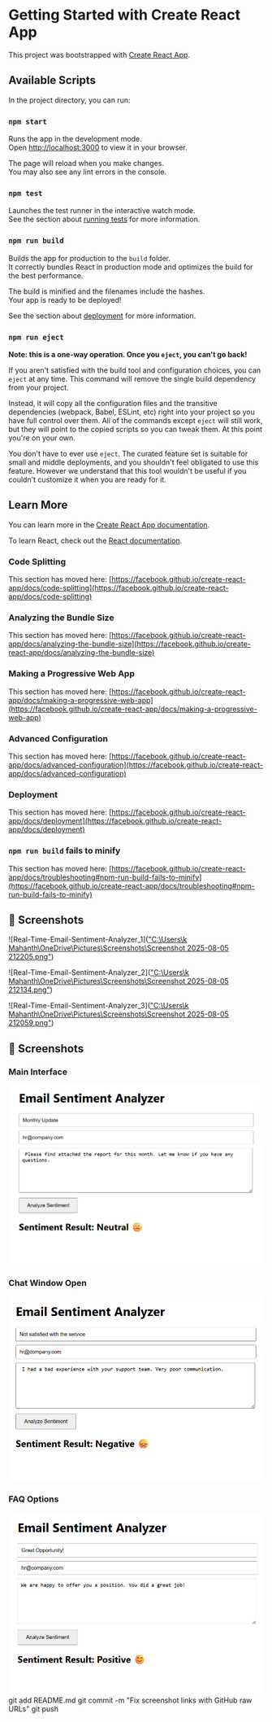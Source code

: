 # Getting Started with Create React App

This project was bootstrapped with [Create React App](https://github.com/facebook/create-react-app).

## Available Scripts

In the project directory, you can run:

### `npm start`

Runs the app in the development mode.\
Open [http://localhost:3000](http://localhost:3000) to view it in your browser.

The page will reload when you make changes.\
You may also see any lint errors in the console.

### `npm test`

Launches the test runner in the interactive watch mode.\
See the section about [running tests](https://facebook.github.io/create-react-app/docs/running-tests) for more information.

### `npm run build`

Builds the app for production to the `build` folder.\
It correctly bundles React in production mode and optimizes the build for the best performance.

The build is minified and the filenames include the hashes.\
Your app is ready to be deployed!

See the section about [deployment](https://facebook.github.io/create-react-app/docs/deployment) for more information.

### `npm run eject`

**Note: this is a one-way operation. Once you `eject`, you can't go back!**

If you aren't satisfied with the build tool and configuration choices, you can `eject` at any time. This command will remove the single build dependency from your project.

Instead, it will copy all the configuration files and the transitive dependencies (webpack, Babel, ESLint, etc) right into your project so you have full control over them. All of the commands except `eject` will still work, but they will point to the copied scripts so you can tweak them. At this point you're on your own.

You don't have to ever use `eject`. The curated feature set is suitable for small and middle deployments, and you shouldn't feel obligated to use this feature. However we understand that this tool wouldn't be useful if you couldn't customize it when you are ready for it.

## Learn More

You can learn more in the [Create React App documentation](https://facebook.github.io/create-react-app/docs/getting-started).

To learn React, check out the [React documentation](https://reactjs.org/).

### Code Splitting

This section has moved here: [https://facebook.github.io/create-react-app/docs/code-splitting](https://facebook.github.io/create-react-app/docs/code-splitting)

### Analyzing the Bundle Size

This section has moved here: [https://facebook.github.io/create-react-app/docs/analyzing-the-bundle-size](https://facebook.github.io/create-react-app/docs/analyzing-the-bundle-size)

### Making a Progressive Web App

This section has moved here: [https://facebook.github.io/create-react-app/docs/making-a-progressive-web-app](https://facebook.github.io/create-react-app/docs/making-a-progressive-web-app)

### Advanced Configuration

This section has moved here: [https://facebook.github.io/create-react-app/docs/advanced-configuration](https://facebook.github.io/create-react-app/docs/advanced-configuration)

### Deployment

This section has moved here: [https://facebook.github.io/create-react-app/docs/deployment](https://facebook.github.io/create-react-app/docs/deployment)

### `npm run build` fails to minify

This section has moved here: [https://facebook.github.io/create-react-app/docs/troubleshooting#npm-run-build-fails-to-minify](https://facebook.github.io/create-react-app/docs/troubleshooting#npm-run-build-fails-to-minify)
## 📸 Screenshots


![Real-Time-Email-Sentiment-Analyzer_1](["C:\Users\k Mahanth\OneDrive\Pictures\Screenshots\Screenshot 2025-08-05 212205.png"](https://github.com/Vidya1347/Real-Time-Email-Sentiment-Analyzer-ML-NLP/blob/main/Screenshot%202025-08-05%20212059.png?raw=true))

![Real-Time-Email-Sentiment-Analyzer_2](["C:\Users\k Mahanth\OneDrive\Pictures\Screenshots\Screenshot 2025-08-05 212134.png"](https://github.com/Vidya1347/Real-Time-Email-Sentiment-Analyzer-ML-NLP/blob/main/Screenshot%202025-08-05%20212134.png?raw=true))

![Real-Time-Email-Sentiment-Analyzer_3](["C:\Users\k Mahanth\OneDrive\Pictures\Screenshots\Screenshot 2025-08-05 212059.png"](https://github.com/Vidya1347/Real-Time-Email-Sentiment-Analyzer-ML-NLP/blob/main/Screenshot%202025-08-05%20212205.png?raw=true))
## 📸 Screenshots

### Main Interface  
![Main Interface](https://github.com/Vidya1347/Real-Time-Email-Sentiment-Analyzer-ML-NLP/blob/main/Screenshot%202025-08-05%20212205.png?raw=true)

### Chat Window Open  
![Chat Window](https://github.com/Vidya1347/Real-Time-Email-Sentiment-Analyzer-ML-NLP/blob/main/Screenshot%202025-08-05%20212134.png?raw=true)

### FAQ Options  
![FAQ Options](https://github.com/Vidya1347/Real-Time-Email-Sentiment-Analyzer-ML-NLP/blob/main/Screenshot%202025-08-05%20212059.png?raw=true)
git add README.md
git commit -m "Fix screenshot links with GitHub raw URLs"
git push
